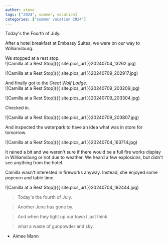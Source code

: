 ```yaml
---
author: steve
tags: ["2024", summer, vacation]
categories: ["summer vacation 2024"]
---
```

Today's the Fourth of July.  

After a hotel breakfast at Embassy Suites, we were on our way to Williamsburg.  

We stopped at a rest stop.  
![Camilla at a Rest Stop]({{ site.pics_url }}20240704_13262.jpg)

![Camilla at a Rest Stop]({{ site.pics_url }}20240709_202917.jpg)  

And finally got to the *Great Wolf Lodge*.  
![Camilla at a Rest Stop]({{ site.pics_url }}20240709_203209.jpg)  

![Camilla at a Rest Stop]({{ site.pics_url }}20240709_203304.jpg)  

Checked in.  

![Camilla at a Rest Stop]({{ site.pics_url }}20240709_203807.jpg)   

And inspected the waterpark to have an idea what was in store for tomorrow.  

![Camilla at a Rest Stop]({{ site.pics_url }}20240704_163714.jpg)

It rained a bit and we weren't sure if there would be a full fire works display in Williamsburg or not due to weather.  We heard a few explosions, but didn't see anything from the hotel.  

Camilla wasn't interested in fireworks anyway.  Instead, she enjoyed some popcorn and table time.  

![Camilla at a Rest Stop]({{ site.pics_url }}20240704_192444.jpg)


>Today's the fourth of July.  

>Another June has gone by.  

>And when they light up our town I just think  

>what a waste of gunpowder and sky.  

- Aimee Mann
